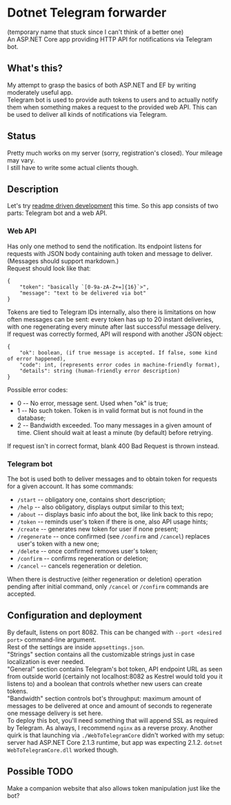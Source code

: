 # Dotnet Telegram forwarder  
(temporary name that stuck since I can't think of a better one)    
An ASP.NET Core app providing HTTP API for notifications via Telegram bot.  

## What's this?
My attempt to grasp the basics of both ASP.NET and EF by writing moderately useful app.  
Telegram bot is used to provide auth tokens to users and to actually notify them when something makes a request to the provided web API. 
This can be used to deliver all kinds of notifications via Telegram.  

## Status
Pretty much works on my server (sorry, registration's closed). Your mileage may vary.  
I still have to write some actual clients though.

## Description
Let's try [readme driven development](http://tom.preston-werner.com/2010/08/23/readme-driven-development.html) this time. So this app consists of two parts: Telegram bot and a web API.

### Web API
Has only one method to send the notification. Its endpoint listens for requests with JSON body containing auth token and message to deliver. (Messages should support markdown.)  
Request should look like that:
```
{
	"token": "basically `[0-9a-zA-Z+=]{16}`>",
	"message": "text to be delivered via bot"
}
```
Tokens are tied to Telegram IDs internally, also there is limitations on how often messages can be sent: every token has up to 20 instant deliveries, 
with one regenerating every minute after last successful message delivery.  
If request was correctly formed, API will respond with another JSON object:  
```
{
	"ok": boolean, (if true message is accepted. If false, some kind of error happened),
	"code": int, (represents error codes in machine-friendly format),
	"details": string (human-friendly error description)
}
```
Possible error codes:
* 0 -- No error, message sent. Used when "ok" is true;
* 1 -- No such token. Token is in valid format but is not found in the database;
* 2 -- Bandwidth exceeded. Too many messages in a given amount of time. Client should wait at least a minute (by default) before retrying.  

If request isn't in correct format, blank 400 Bad Request is thrown instead.


### Telegram bot
The bot is used both to deliver messages and to obtain token for requests for a given account.
It has some commands:
* `/start` -- obligatory one, contains short description;
* `/help` -- also obligatory, displays output similar to this text;
* `/about` -- displays basic info about the bot, like link back to this repo;
* `/token` -- reminds user's token if there is one, also API usage hints;
* `/create` -- generates new token for user if none present;
* `/regenerate` -- once confirmed (see `/confirm` and `/cancel`) replaces user's token with a new one;
* `/delete` -- once confirmed removes user's token;
* `/confirm` -- confirms regeneration or deletion;
* `/cancel` -- cancels regeneration or deletion.  

When there is destructive (either regeneration or deletion) operation pending after initial command, only `/cancel` or `/confirm` commands are
accepted.

## Configuration and deployment
By default, listens on port 8082. This can be changed with `--port <desired port>` command-line argument.  
Rest of the settings are inside `appsettings.json`.  
"Strings" section contains all the customizable strings just in case localization is ever needed.  
"General" section contains Telegram's bot token, API endpoint URL as seen from outside world (certainly not localhost:8082 as Kestrel would told you it listens to) and a boolean that controls whether new users can create tokens.  
"Bandwidth" section controls bot's throughput: maximum amount of messages to be delivered at once and amount of seconds to regenerate one message delivery is set here.  
To deploy this bot, you'll need something that will append SSL as required by Telegram. As always, I recommend `nginx` as a reverse proxy. Another quirk is that launching via `./WebToTelegramCore`
didn't worked with my setup: server had ASP.NET Core 2.1.3 runtime, but app was expecting 2.1.2. `dotnet WebToTelegramCore.dll` worked though.

## Possible TODO
Make a companion website that also allows token manipulation just like the bot?